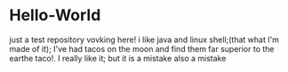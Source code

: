 # Hello-World
just a test repository
vovking here! i like java and linux shell;(that what I'm made of it);
I've had tacos on the moon and find them far superior to the earthe taco!.
I really like it;
but it is a mistake
also a mistake
